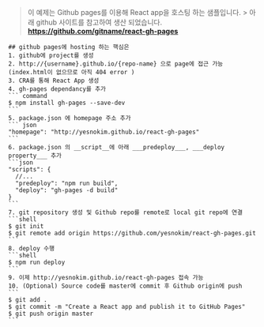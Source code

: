 > 이 예제는 Github pages를 이용해 React app을 호스팅 하는 샘플입니다.
	> 아래 github 사이트를 참고하여 생산 되었습니다.
	__https://github.com/gitname/react-gh-pages__
	
	
	## github pages에 hosting 하는 핵심은
	1. github에 project를 생성
	2. http://{username}.github.io/{repo-name} 으로 page에 접근 가능 (index.html이 없으므로 아직 404 error )
	3. CRA를 통해 React App 생성
	4. gh-pages dependancy를 추가
	``` command
	$ npm install gh-pages --save-dev
	```
	5. package.json 에 homepage 주소 추가
	``` json
	"homepage": "http://yesnokim.github.io/react-gh-pages"
	```
	6. package.json 의 __script__에 아래 ___predeploy___, ___deploy property___ 추가
	```json
	"scripts": {
	  //...
	  "predeploy": "npm run build",
	  "deploy": "gh-pages -d build"
	}
	```
	7. git repository 생성 및 Github repo를 remote로 local git repo에 연결
	```shell
	$ git init
	$ git remote add origin https://github.com/yesnokim/react-gh-pages.git
	```
	8. deploy 수행
	```shell
	$ npm run deploy
	```
	9. 이제 http://yesnokim.github.io/react-gh-pages 접속 가능
	10. (Optional) Source code를 master에 commit 후 Github origin에 push
	```
	$ git add .
	$ git commit -m "Create a React app and publish it to GitHub Pages"
	$ git push origin master
	```
